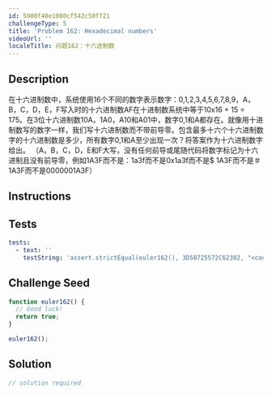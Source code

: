 ```yaml
---
id: 5900f40e1000cf542c50ff21
challengeType: 5
title: 'Problem 162: Hexadecimal numbers'
videoUrl: ''
localeTitle: 问题162：十六进制数
---
```


## Description
<section id="description">在十六进制数中，系统使用16个不同的数字表示数字：0,1,2,3,4,5,6,7,8,9，A，B，C，D，E，F写入时的十六进制数AF在十进制数系统中等于10x16 + 15 = 175。在3位十六进制数10A，1A0，A10和A01中，数字0,1和A都存在。就像用十进制数写的数字一样，我们写十六进制数而不带前导零。包含最多十六个十六进制数字的十六进制数是多少，所有数字0,1和A至少出现一次？将答案作为十六进制数字给出。 （A，B，C，D，E和F大写，没有任何前导或尾随代码将数字标记为十六进制且没有前导零，例如1A3F而不是：1a3f而不是0x1a3f而不是$ 1A3F而不是＃1A3F而不是0000001A3F） </section>

## Instructions
<section id="instructions">
</section>

## Tests
<section id='tests'>

```yml
tests:
  - text: ''
    testString: 'assert.strictEqual(euler162(), 3D58725572C62302, "<code>euler162()</code> should return 3D58725572C62302.");'

```

</section>

## Challenge Seed
<section id='challengeSeed'>

<div id='js-seed'>

```js
function euler162() {
  // Good luck!
  return true;
}

euler162();

```

</div>



</section>

## Solution
<section id='solution'>

```js
// solution required
```
</section>
